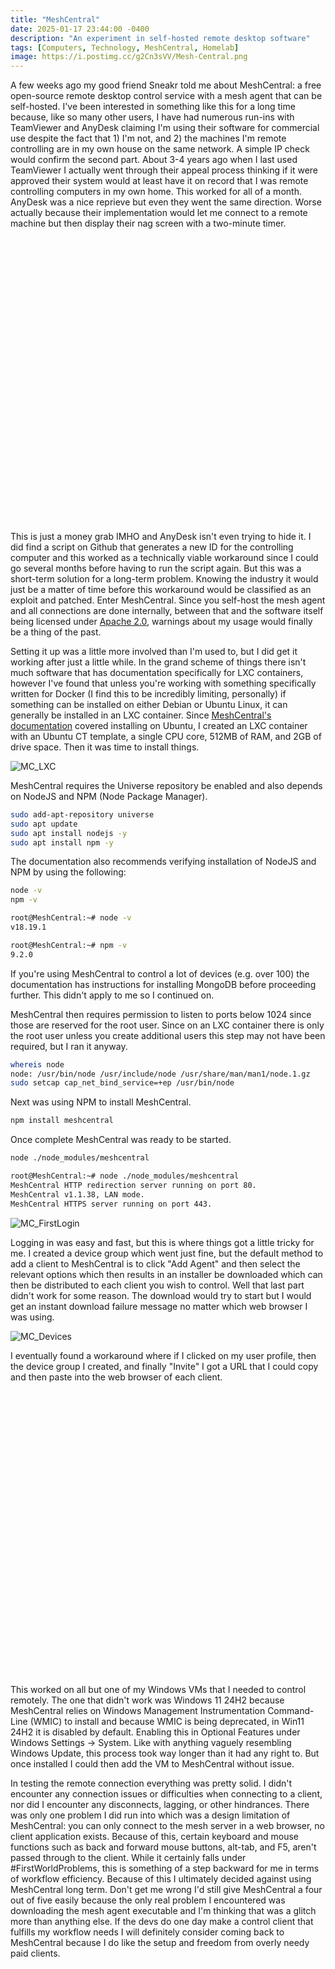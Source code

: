 ```yaml
---
title: "MeshCentral"
date: 2025-01-17 23:44:00 -0400
description: "An experiment in self-hosted remote desktop software"
tags: [Computers, Technology, MeshCentral, Homelab]
image: https://i.postimg.cc/g2Cn3sVV/Mesh-Central.png
---
```


<style>
    .div25 {
        float:left;
        padding: 10px 8px;
        height:150px;
        width:25%;
        overflow:hidden;   
    }
    .div33 {
        float:left;
        padding: 10px 8px;
        height:175px;
        width:33%;
        overflow:hidden;
        }
    .div50 {
        float:left;
        padding: 10px 8px;
        height:200px;
        width:50%;
        overflow:hidden;
        }
    .flex33{
        padding-top: 35px;
        padding-left: 8px;
        padding-right: 8px;
        height: 175px;
    }
    .clear {
        clear:both;
        height:1.2em;
        margin-bottom:-1px;
    }
</style>

A few weeks ago my good friend Sneakr told me about MeshCentral: a free open-source remote desktop control service with a mesh agent that can be self-hosted.  I've been interested in something like this for a long time because, like so many other users, I have had numerous run-ins with TeamViewer and AnyDesk claiming I'm using their software for commercial use despite the fact that 1) I'm not, and 2) the machines I'm remote controlling are in my own house on the same network.  A simple IP check would confirm the second part.  About 3-4 years ago when I last used TeamViewer I actually went through their appeal process thinking if it were approved their system would at least have it on record that I was remote controlling computers in my own home.  This worked for all of a month.  AnyDesk was a nice reprieve but even they went the same direction.  Worse actually because their implementation would let me connect to a remote machine but then display their nag screen with a two-minute timer.

<div class="div50"><img src="https://i.postimg.cc/2jGGTbXb/teamviewer-timeout.png" alt=""></div>
<div class="div50"><img src="https://i.postimg.cc/gk0D7zfM/Any-Desk-warning.jpg" alt=""></div>
<div class="clear"></div>

This is just a money grab IMHO and AnyDesk isn't even trying to hide it.  I did find a script on Github that generates a new ID for the controlling computer and this worked as a technically viable workaround since I could go several months before having to run the script again.  But this was a short-term solution for a long-term problem.  Knowing the industry it would just be a matter of time before this workaround would be classified as an exploit and patched.  Enter MeshCentral.  Since you self-host the mesh agent and all connections are done internally, between that and the software itself being licensed under [Apache 2.0](https://www.apache.org/licenses/LICENSE-2.0), warnings about my usage would finally be a thing of the past.

Setting it up was a little more involved than I'm used to, but I did get it working after just a little while.  In the grand scheme of things there isn't much software that has documentation specifically for LXC containers, however I've found that unless you're working with something specifically written for Docker (I find this to be incredibly limiting, personally) if something can be installed on either Debian or Ubuntu Linux, it can generally be installed in an LXC container.  Since [MeshCentral's documentation](https://meshcentral.com/docs/MeshCentral2InstallGuide.pdf) covered installing on Ubuntu, I created an LXC container with an Ubuntu CT template, a single CPU core, 512MB of RAM, and 2GB of drive space.  Then it was time to install things.

![MC_LXC](https://i.postimg.cc/XJcRsjTj/MC_Resources.png)

MeshCentral requires the Universe repository be enabled and also depends on NodeJS and NPM (Node Package Manager).

```bash
sudo add-apt-repository universe
sudo apt update
sudo apt install nodejs -y
sudo apt install npm -y
```

The documentation also recommends verifying installation of NodeJS and NPM by using the following:

```bash
node -v
npm -v
```

```bash
root@MeshCentral:~# node -v
v18.19.1

root@MeshCentral:~# npm -v
9.2.0
```

If you're using MeshCentral to control a lot of devices (e.g. over 100) the documentation has instructions for installing MongoDB before proceeding further.  This didn't apply to me so I continued on.

MeshCentral then requires permission to listen to ports below 1024 since those are reserved for the root user.  Since on an LXC container there is only the root user unless you create additional users this step may not have been required, but I ran it anyway.

```bash
whereis node
node: /usr/bin/node /usr/include/node /usr/share/man/man1/node.1.gz
sudo setcap cap_net_bind_service=+ep /usr/bin/node
```

Next was using NPM to install MeshCentral.

```bash
npm install meshcentral
```

Once complete MeshCentral was ready to be started.

```bash
node ./node_modules/meshcentral
```

```bash
root@MeshCentral:~# node ./node_modules/meshcentral
MeshCentral HTTP redirection server running on port 80.
MeshCentral v1.1.38, LAN mode.
MeshCentral HTTPS server running on port 443.
```

![MC_FirstLogin](https://i.postimg.cc/8PC2bVwG/MC_FirstLogin.png)

Logging in was easy and fast, but this is where things got a little tricky for me.  I created a device group which went just fine, but the default method to add a client to MeshCentral is to click "Add Agent" and then select the relevant options which then results in an installer be downloaded which can then be distributed to each client you wish to control.  Well that last part didn't work for some reason.  The download would try to start but I would get an instant download failure message no matter which web browser I was using.  

![MC_Devices](https://i.postimg.cc/MHH91zwr/MC-Add-Agent.png)

I eventually found a workaround where if I clicked on my user profile, then the device group I created, and finally "Invite" I got a URL that I could copy and then paste into the web browser of each client.

<div class="div50"><img src="https://i.postimg.cc/JhgNSjCK/MC-Device-Group.png" alt=""></div>
<div class="div50"><img src="https://i.postimg.cc/8CGwtRDv/MC-Invite.png" alt=""></div>
<div class="clear"></div>

This worked on all but one of my Windows VMs that I needed to control remotely.  The one that didn't work was Windows 11 24H2 because MeshCentral relies on Windows Management Instrumentation Command-Line (WMIC) to install and because WMIC is being deprecated, in Win11 24H2 it is disabled by default.  Enabling this in Optional Features under Windows Settings -> System.  Like with anything vaguely resembling Windows Update, this process took way longer than it had any right to.  But once installed I could then add the VM to MeshCentral without issue.

In testing the remote connection everything was pretty solid.  I didn't encounter any connection issues or difficulties when connecting to a client, nor did I encounter any disconnects, lagging, or other hindrances.  There was only one problem I did run into which was a design limitation of MeshCentral: you can only connect to the mesh server in a web browser, no client application exists.  Because of this, certain keyboard and mouse functions such as back and forward mouse buttons, alt-tab, and F5, aren't passed through to the client.  While it certainly falls under #FirstWorldProblems, this is something of a step backward for me in terms of workflow efficiency.  Because of this I ultimately decided against using MeshCentral long term.  Don't get me wrong I'd still give MeshCentral a four out of five easily because the only real problem I encountered was downloading the mesh agent executable and I'm thinking that was a glitch more than anything else.  If the devs do one day make a control client that fulfills my workflow needs I will definitely consider coming back to MeshCentral because I do like the setup and freedom from overly needy paid clients.